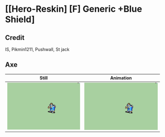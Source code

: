 # [\[Hero-Reskin\] \[F\] Generic +Blue Shield]

## Credit

IS, Pikmin1211, Pushwall, St jack
	
## Axe

| Still | Animation |
| :---: | :-------: |
| ![Axe still](./Axe_000.png) | ![Axe animation](./Axe.gif) |
